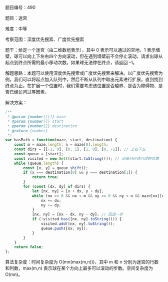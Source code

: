 题目编号：490

题目：迷宫

难度：中等

考察范围：深度优先搜索、广度优先搜索

题干：给定一个迷宫（由二维数组表示），其中 0 表示可以通过的空地，1 表示墙壁，球可以向上下左右四个方向滚动，但在遇到墙壁前不会停止滚动。请求出球从起点到终点所需的最小移动次数。如果球无法停在终点，请返回 -1。

解题思路：本题可以使用深度优先搜索或广度优先搜索来解决。以广度优先搜索为例，我们可以将起点加入队列中，然后不断从队列中取出元素进行扩展，直到找到终点为止。在扩展一个位置时，我们需要考虑该位置是否越界、是否为障碍物、是否已经访问过等因素。

解决方案：

```javascript
/**
 * @param {number[][]} maze
 * @param {number[]} start
 * @param {number[]} destination
 * @return {number}
 */
var hasPath = function(maze, start, destination) {
    const m = maze.length, n = maze[0].length;
    const dirs = [[-1, 0], [0, 1], [1, 0], [0, -1]]; // 上右下左
    const queue = [start];
    const visited = new Set([start.toString()]); // 记录已经访问过的位置
    while (queue.length) {
        const [x, y] = queue.shift();
        if (x === destination[0] && y === destination[1]) {
            return true;
        }
        for (const [dx, dy] of dirs) {
            let [nx, ny] = [x + dx, y + dy];
            while (nx >= 0 && nx < m && ny >= 0 && ny < n && maze[nx][ny] === 0) {
                nx += dx;
                ny += dy;
            }
            [nx, ny] = [nx - dx, ny - dy]; // 回退一步
            if (!visited.has([nx, ny].toString())) {
                visited.add([nx, ny].toString());
                queue.push([nx, ny]);
            }
        }
    }
    return false;
};
```

算法复杂度：时间复杂度为 O(mn(max(m,n)))，其中 m 和 n 分别为迷宫的行数和列数，max(m,n) 表示球在某个方向上最多可以滚动的步数。空间复杂度为 O(mn)。
